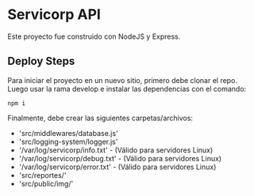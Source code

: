 # Servicorp API

Este proyecto fue construido con NodeJS y Express.

## Deploy Steps

Para iniciar el proyecto en un nuevo sitio, primero debe clonar el repo. Luego usar la rama develop e instalar las dependencias con el comando: 
```
npm i
```
Finalmente, debe crear las siguientes carpetas/archivos:
* 'src/middlewares/database.js'
* 'src/logging-system/logger.js'
* '/var/log/servicorp/info.txt'   - (Válido para servidores Linux)
* '/var/log/servicorp/debug.txt'  - (Válido para servidores Linux)
* '/var/log/servicorp/error.txt'  - (Válido para servidores Linux)
* 'src/reportes/'
* 'src/public/img/'